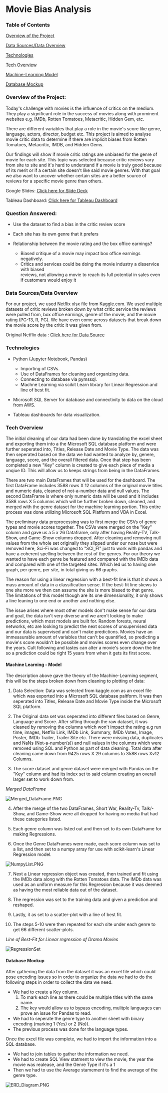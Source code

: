 # Movie Bias Analysis

### Table of Contents 

<a href="#overview">Overview of the Project</a>

<a href="#data-sources">Data Sources/Data Overview</a>

<a href="#technologies">Technologies</a>

<a href="#th-overview">Tech Overview</a>

<a href="#machine-learning"> Machine-Learning Model</a>

<a href="#database-mockup"> Database Mockup</a>

<h3 id="overview">Overview of the Project:</h3>
Today's challenge with movies is the influence of critics on the medium. They play a significant role in the success of movies along with prominent websites e.g. IMDb, Rotten Tomatoes, Metacritic, Hidden Gem, etc.  

There are different variables that play a role in the movie's score like genre, language, actors, director, budget etc. This project is aimed to analyse movie critic data to determine if there are implicit biases from Rotten Tomatoes, Metacritic, IMDB, and Hidden Gems.
	
Our findings will show if movie critic ratings are unbiased for the genre of movie for each site. This topic was selected because critic reviews vary from site to site and it's hard to understand if a movie is truly good because of its merit or if a certain site doesn't like said movie genres. With that goal we also want to uncover whether certain sites are a better source of reviews for a specific movie genre than others. 

Google Slides: [Click here for Slide Deck](https://docs.google.com/presentation/d/17Cv1lCBajNf77SkPaN0hBtOcZtGt1UBE2FAaJP58B2c/edit#slide=id.g13601e1e3e9_2_0)

Tableau Dashboard: [Click here for Tableau Dashboard](https://public.tableau.com/app/profile/suman.priya/viz/MoviesAnalysis_16568969555870/ComapringTitlesbysites?publish=yes)

### Question Answered:
* Use the dataset to find a bias in the critic review score

* Each site has its own genre that it prefers

* Relationship between the movie rating and the box office earnings?
    * Biased critique of a movie may impact box office earnings negatively.
    * Critics and services could be doing the movie industry a disservice with biased           
        reviews, not allowing a movie to reach its full potential in sales even if customers would enjoy it

<h3 id="data-sources">Data Sources/Data Overview</h3>
	For our project, we used Netflix xlsx file  from Kaggle.com. We used multiple datasets of critic reviews broken down by what critic service the reviews were pulled from, box office earnings, genre of the movie, 
and the movie rating (PG-13, R, PG). We have even come across datasets that break down the movie score by the critic it was given from.

Original Netflix data : [Click here for Data Source](https://www.kaggle.com/datasets/syedmubarak/netflix-dataset-latest-2021)




<h3 id="technologies">Technologies</h3>

* Python (Jupyter Notebook, Pandas)
	* Importing of CSVs.
	* Use of DataFrames for cleaning and organizing data.
	* Connecting to database via pymssql.
	* Machne Learning via scikit Learn library for Linear Regression and line of best fit.

* Microsoft SQL Server for database and connectivity to data on the cloud from AWS.

* Tableau dashboards for data visualization.

<h3 id="th-overview">Tech Overview</h3>

The initial cleaning of our data had been done by translating the excel sheet and exporting them into a the Microsoft SQL database platform and were further seperated into, Titles, Release Date and Movie Type. The data was then seperated based on the data we had wanted to analyze by, genere, language, score, and the overall filtered data. Once that step has been completed a new "Key" column is created to give each piece of media a unqiue ID. This will allow us to keeps strings from being in the DataFrames.

There are two main DataFrames that will be used for the dashboard. The first DataFrame includes 3588 rows X 12 columns of the original movie titles and numeric data, cleaned of not-a-number data and null values. The second DataFrame is where only numeric data will be used and it includes 3588 rows X 5 columns which will be further broken down, cleaned, and merged with the genre dataset for the machine learning portion. This entire process was done utilizing Microsoft SQL Platform and VBA in Excel.

The preliminary data preprocessing was to first merge the CSVs of genre types and movie scores together. The CSVs were merged on the "Key" column and gave us a 5 x 26 Dataframe, only after having Reality-TV, Talk-Show, and Game-Show columns dropped. After cleaning and removing null values from the whole set originally they slipped under our nose but were removed here, Sci-Fi was changed to "SCI_FI" just to work with pandas and have a coherent spelling between the rest of the genres. For our theory we wanted to have each genre be featured and compared with the IMDb data and compared with one of the targeted sites. Which led us to having one graph, per genre, per site, in total giving us 66 graphs.

The reason for using a linear regression with a best-fit line is that it shows a mass amount of data in a classification sense. If the best-fit line skews to one site more we then can assume the site is more biased to that genre. The limitations of this model though are its one dimensionality, it only shows a line leaning to one end or another and nothing else. 

The issue arises where most other models don't make sense for our data and goal, the data isn't very diverse and we aren't looking to make predictions, which most models are built for. Random forests, neural networks, etc are looking to predict the next scores of unsupervised data and our data is supervised and can't make predictions. Movies have an immeasurable amount of variables that can't be quantified, so predicting a movie's score wouldn't be possible and movies scores even change over the years. Cult following and tastes can alter a movie's score down the line so a prediction could be right 15 years from when it gets its first score. 
	

<h4 id="machine-learning">Machine Learning - Model</h4>

The description above gave the theory of the Machine-Learning segment, this will be the steps broken down from cleaning to plotting of data:

1. Data Selection: Data was selected from kaggle.com as an excel file which was exported into a Microsoft SQL database paltform. It was then seperated into Titles, Release Date and Movie Type inside the Microsoft SQL platform. 
 
2. The Original data set was seperated into different files based on Genre, Language and Score. After sifting through the raw dataset, it was cleaned by removing the columns which won't impact the rating e.g run time, images, Netflix Link, IMDb Link, Summary, IMDb Votes, Image, Poster, IMDb Trailer, Trailer Site etc. There were missing data, duplicates and NaNs (Not-a-number(s)) and null values in the columns which were removed using SQL and Python as part of data cleaning. Total data after cleaning came down from 9425 rows X 29 columns to 3588 rows Xv12 Columns.
      
3. The score dataset and genre dataset were merged with Pandas on the "Key" column and had its index set to said column creating an overall larger set to work down from.

*Merged DataFrame*

![Merged_DataFrame.PNG](https://github.com/Cyber-Wolfe/Netflix_and_Analyze/blob/main/Resources/Captures/Merged_DataFrame.PNG)

4. After the merge of the two DataFrames, Short War, Reality-Tv, Talk/-Show, and Game-Show were all dropped for having no media that had these categories listed.

5. Each genre column was listed out and then set to its own DataFrame for making Regressions.

6. Once the Genre DataFrames were made, each score column was set to a list, and then set to a numpy array for use with scikit-learn's Linear Regression model.

![NumpyList.PNG](https://github.com/Cyber-Wolfe/Netflix_and_Analyze/blob/main/Resources/Captures/NumpyList.PNG)

7. Next a Linear regression object was created, then trained and fit using the IMDb data along with the Rotten Tomatoes data. The IMDb data was used as an uniform measure for this Regression because it was deemed as having the most reliable data out of the dataset.

8. The regression was set to the training data and given a prediction and reshaped.

9. Lastly, it as set to a scatter-plot with a line of best fit.

10. The steps 5-10 were then repeated for each site under each genre to get 66 different scatter-plots.

*Line of Best-Fit for Linear regression of Drama Movies*

![RegressionSet](https://github.com/Cyber-Wolfe/Netflix_and_Analyze/blob/main/Resources/Captures/RegressionSet.PNG)

 
<h4 id="database-mockup">Database Mockup</h4>
	After gathering the data from the dataset it was an excel file which could pose encoding issues so in order to organize the data we had to do the following steps in order to collect the data we need.

* We had to create a Key column.
	1. To mark each line as there could be multiple titles with the same name.
	2. The key would allow us to bypass encoding, mulitple languages can prove an issue for Pandas to read.
* We had to seperate the genre type to another sheet with binary encoding (marking 1 (Yes) or 2 (No)).
* The previous process was done for the language types.	

Once the excel file was complete, we had to import the information into a SQL database. 

* We had to join tables to gather the information we need.
* We had to create SQL View statment to view the movie, the year the movie was realease, and the Genre Type if it's a 1
* Then we had to use the Average stamement to find the average of the genre type.

![ERD_Diagram.PNG](https://github.com/Cyber-Wolfe/Netflix_and_Analyze/blob/main/Resources/Captures/ERD_Diagram.PNG)
